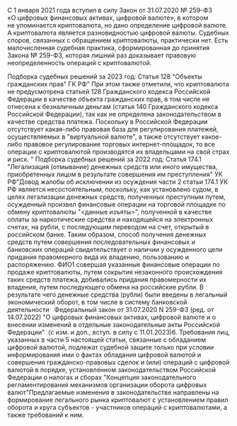 С 1 января 2021 года вступил в силу Закон от 31.07.2020 № 259-ФЗ «О цифровых финансовых активах, цифровой валюте», в котором не упоминается криптовалюта, 
но дано определение цифровой валюте. А криптовалюта является разновидностью цифровой валюты.
Судебных споров, связанных с обращением криптовалюты, практически нет. Есть малочисленная судебная практика, сформированная до принятия Закона № 259-ФЗ, 
которая лишний раз доказывает правовую неопределенность операций с криптовалютой.

Подборка судебных решений за 2023 год: Статья 128 "Объекты гражданских прав" ГК РФ"
При этом также отметили, что криптовалюта не предусмотрена статьей 128 Гражданского кодекса Российской Федерации в качестве объекта гражданских прав, 
в том числе не отнесена к безналичным деньгам (статья 140 Гражданского кодекса Российской Федерации), так как не определена законодательством в качестве средства платежа. 
Поскольку в Российской Федерации отсутствует какая-либо правовая база для регулирования платежей, осуществляемых в "виртуальной валюте", а также отсутствует какое-либо правовое регулирование торговых интернет-площадок, 
то все операции с криптовалютой производятся их владельцами на свой страх и риск.
" Подборка судебных решений за 2022 год: Статья 174.1 "Легализация (отмывание) денежных средств или иного имущества, приобретенных лицом в результате совершения им преступления" 
УК РФ"Довод жалобы об исключении из осуждения части 2 статьи 174.1 УК РФ является несостоятельным, поскольку, как установлено судом, 
в целях легализации денежных средств, полученных преступным путем, осужденный произвел финансовые операции на торговой площадке по обмену криптовалюты "<данные изъяты>", 
полученной в качестве оплаты за наркотические средства и находящейся на электронных счетах, на рубли, с последующим переводом на счет, открытый в российском банке. Таким образом, 
способ получения денежных средств путем совершения последовательных финансовых и банковских операций свидетельствует о наличии у осужденного цели придания правомерного вида их владению, 
пользованию и распоряжению. ФИО1 совершая указанные финансовые операции по продаже криптовалюты, путем сокрытия незаконного происхождения таких средств платежа, добивались придания правомерности их владения, 
путем последующего обмена на российские рубли. В результате чего денежные средства (рубли) были введены в легальный экономический оборот, в том числе в систему банковской деятельности
  Федеральный закон от 31.07.2020 N 259-ФЗ (ред. от 14.07.2022) "О цифровых финансовых активах, цифровой валюте и о внесении изменений в отдельные законодательные акты Российской Федерации" 
(с изм. и доп., вступ. в силу с 11.01.2023)6. Требования лиц, указанных в части 5 настоящей статьи, связанные с обладанием цифровой валютой, подлежат судебной защите только при условии информирования ими о фактах обладания 
цифровой валютой и совершения гражданско-правовых сделок и (или) операций с цифровой валютой в порядке, установленном законодательством Российской Федерации о налогах и сборах
"Концепция законодательного регламентирования механизмов организации оборота цифровых валют"Предлагаемые изменения в законодательстве направлены на формирование легального рынка криптовалют с установлением правил оборота 
и круга субъектов - участников операций с криптовалютами, а также требований к ним. 
